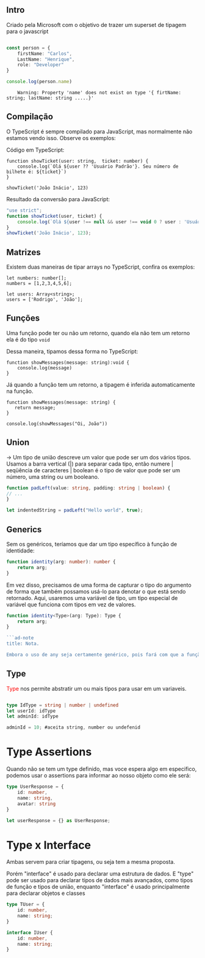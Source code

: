 
## Intro

Criado pela Microsoft com o objetivo de trazer um superset de tipagem para o javascript

```typescript

const person = {
	firstName: "Carlos",
	LastName: "Henrique",
	role: "Developer"
}

console.log(person.name)   


```
		Warning: Property 'name' does not exist on type '{ firtName: string; lastName: string .....}'



## Compilação

O TypeScript é sempre compilado para JavaScript, mas normalmente não estamos vendo isso. Observe os exemplos:

Código em TypeScript:

```tsx
function showTicket(user: string,  ticket: number) {
    console.log(`Olá ${user ?? 'Usuário Padrão'}. Seu número de bilhete é: ${ticket}`)
}

showTicket('João Inácio', 123)
```

Resultado da conversão para JavaScript:

```jsx
"use strict";
function showTicket(user, ticket) {
    console.log(`Olá ${user !== null && user !== void 0 ? user : 'Usuário Padrão'}. Seu número de bilhete é: ${ticket}`);
}
showTicket('João Inácio', 123);
```


## Matrizes

Existem duas maneiras de tipar arrays no TypeScript, confira os exemplos:

```tsx
let numbers: number[];
numbers = [1,2,3,4,5,6];

let users: Array<string>;
users = ['Rodrigo', 'João'];
```


## Funções

Uma função pode ter ou não um retorno, quando ela não tem um retorno ela é do tipo `void`

Dessa maneira, tipamos dessa forma no TypeScript:

```tsx
function showMessages(message: string):void {
    console.log(message)
}
```

Já quando a função tem um retorno, a tipagem é inferida automaticamente na função.

```tsx
function showMessages(message: string) {
   return message;
}

console.log(showMessages("Oi, João"))
```

## Union

-> Um tipo de união descreve um valor que pode ser um dos vários tipos. Usamos a barra vertical (|) para separar cada tipo, então numere | seqüência de caracteres | boolean é o tipo de valor que pode ser um número, uma string ou um booleano.

```typescript
function padLeft(value: string, padding: string | boolean) {
// ...
}

let indentedString = padLeft("Hello world", true);
```

## Generics

Sem os genéricos, teríamos que dar um tipo específico à função de identidade:
```typescript
function identity(arg: number): number {
	return arg;
}
```

Em vez disso, precisamos de uma forma de capturar o tipo do argumento de forma que também possamos usá-lo para denotar o que está sendo retornado. Aqui, usaremos uma variável de tipo, um tipo especial de variável que funciona com tipos em vez de valores.

```typescript
function identity<Type>(arg: Type): Type {
	return arg;
}

```ad-note 
title: Nota.

Embora o uso de any seja certamente genérico, pois fará com que a função aceite todo e qualquer tipo para o tipo de arg, na verdade estamos perdendo as informações sobre qual era esse tipo quando a função retorna
```



## Type

<font color="red">Type</font> nos permite abstratir um ou mais tipos para usar em um variaveis.


```typescript

type IdType = string | number | undefined
let userId: idType 
let adminId: idType

adminId = 10; #aceita string, number ou undefenid 
```
# Type Assertions 


Quando não se tem um type definido, mas voce espera algo em especifico, podemos usar o assertions para informar ao nosso objeto como ele será:

```typescript
type UserResponse = {
	id: number, 
	name: string, 
	avatar: string 
}

let userResponse = {} as UserResponse; 
```


# Type x Interface 

Ambas servem para criar tipagens, ou seja tem a mesma proposta.

Porém "interface" é usado para declarar uma estrutura de dados. E "type" pode ser usado para declarar tipos de dados mais avançados, como tipos de função e tipos de união, enquanto "interface" é usado principalmente para declarar objetos e classes

```typescript 
type TUser = {
	id: number, 
	name: string;
}

interface IUser {
	id: number, 
	name: string;
}


```



